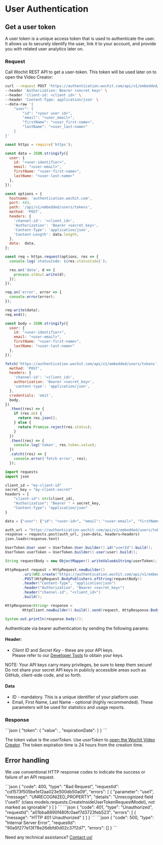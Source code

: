 # User Authentication

## Get a user token

A user token is a unique access token that is used to authenticate the user. It allows us to securely identify the user, link it to your account, and provide you with related user analytics later on.  

### Request

Call Wochit REST API to get a user-token. This token will be used later on to open the Video Creator:   


<code-group>

<code-block title="cURL" active>

```bash
curl --request POST 'https://authentication.wochit.com/api/v1/embedded/users/tokens' \
--header 'Authorization: Bearer <secret key>' \
--header 'client-id: <client id>' \
--header 'Content-Type: application/json' \
--data-raw '{
    "user": {
        "id": "<your user id>",
        "email": "<user_email>",
        "firstName": "<user_first-name>",
        "lastName": "<user_last-name>"
    }
}'
```

</code-block>

<code-block title="Node.js v<18">

```javascript
const https = require('https');

const data = JSON.stringify({
  user: {
    id: "<user-identifier>",
    email: "<user-email>",
    firstName: "<user-first-name>",
    lastName: "<user-last-name>"
  },
});

const options = {
  hostname: 'authentication.wochit.com',
  port: 443,
  path: '/api/v1/embedded/users/tokens',
  method: 'POST',
  headers: {
    'channel-id': '<client_id>',
    'Authorization': 'Bearer <secret_key>',
    'Content-Type': 'application/json',
    'Content-Length': data.length,
  },
  data:  data,
};

const req = https.request(options, res => {
  console.log(`statusCode: ${res.statusCode}`);

  res.on('data', d => {
    process.stdout.write(d);
  });
});

req.on('error', error => {
  console.error(error);
});

req.write(data);
req.end();
```
</code-block>

<code-block title="Node.js v18+">

```javascript
const body = JSON.stringify({
  user: {
    id: "<user-identifier>",
    email: "<user-email>",
    firstName: "<user-first-name>",
    lastName: "<user-last-name>"
  },
});

fetch('https://authentication.wochit.com/api/v1/embedded/users/tokens', {
  method: 'POST',
  headers: {
    'channel-id': '<client_id>',
    authorization: 'Bearer <secret_key>',
    'content-type': 'application/json',
  },
  credentials: 'omit',
  body,
})
  .then((res) => {
    if (res.ok) {
      return res.json();
    } else {
      return Promise.reject(res.status);
    }
  })
  .then((res) => {
    console.log('token', res.token.value);
  })
  .catch((res) => {
    console.error('fetch error', res);
  });
```
</code-block>

<code-block title="Python">

```python
import requests
import json

client_id = "my-client-id"
secret_key = "my-client-secret"
headers = {
    "client-id": str(client_id),
    "Authorization": "Bearer " + secret_key,
    "Content-Type": "application/json"
}

data = {"user": {"id": "<user-id>", "email": "<user-email>", "firstName": "<user-first-name>", "lastName": "<user-last-name>"}}

auth_url = "https://authentication.wochit.com/api/v1/embedded/users/tokens"
response = requests.post(auth_url, json=data, headers=headers)
json.loads(response.text)
```

</code-block>

<code-block title="Java">

```java
UserToken.User user = UserToken.User.builder().id("userId").build();
UserToken userToken = UserToken.builder().user(user).build();

String requestBody = new ObjectMapper().writeValueAsString(userToken);

HttpRequest request = HttpRequest.newBuilder()
        .uri(URI.create("https://authentication.wochit.com/api/v1/embedded/users/tokens"))
        .POST(HttpRequest.BodyPublishers.ofString(requestBody))
        .header("Content-Type", "application/json")
        .header("Authorization", "Bearer <secret_key>")
        .header("channel-id", "<client_id>")
        .build();

HttpResponse<String> response =
        HttpClient.newBuilder().build().send(request, HttpResponse.BodyHandlers.ofString());

System.out.println(response.body());
```
</code-block>

</code-group>

Authenticate via bearer authentication by sending the following params:  
#### Header:
* *Client ID* and *Secret Key* - these are your API keys.   
  Please refer to our [Developer Tools](https://admin.wochit.com/developers/integration-setup) to obtain your keys.


NOTE: Your API keys carry many privileges, be sure to keep them secure! Do not share your secret API keys in publicly accessible areas such as GitHub, client-side code, and so forth.     

#### Data    
* ID - mandatory. This is a unique identifier of your platform user.
* Email, First Name, Last Name - optional (highly recommended). These parameters will be used for statistics and usage reports.


### Response  


<code-group>

<code-block title="Authenticated Response: 200 - OK" active>
```json
{
  "token": {
    "value": <token-value>,
    "expirationDate": <token-expiration-date>
  }
}
```
</code-block>

</code-group>

The token value is the *userToken*. Use *userToken* to [open the Wochit Video Creator](/embed.html#set-configuration). 
The token expiration time is 24 hours from the creation time. 

## Error handling

We use conventional HTTP response codes to indicate the success or failure of an API request.


<code-group>

<code-block title="400 - Bad Request" active>
```json
{
    "code": 400,
    "type": "Bad Request",
    "requestId": "cd1573f505be1e12aa023e500db50a09",
    "errors": [
        {
            "parameter": "use1",
            "message": "UNRECOGNIZED_PROPERTY",
            "details": "Unrecognized field \"use1\" (class models.requests.CreateInsideUserTokenRequestModel), not marked as ignorable"
        }
    ]
}
```
</code-block>

<code-block title="401 - Unauthorized" >
```json
{
    "code": 401,
    "type": "Unauthorized",
    "requestId": "a01bba8890f480fc0aef7d3723feb523",
    "errors": [
        {
            "message": "HTTP 401 Unauthorized"
        }
    ]
}
```
</code-block>

<code-block title="500 - Internal Server Error (Rare)" >
```json
{
    "code": 500,
    "type": "Internal Server Error",
    "requestId": "90a5f277e13f78e26dbfd0d02c37f2d7",
    "errors": []
}
```
</code-block>
</code-group>

Need any technical assistance? [Contact us!](https://www.wochit.com/contact) 